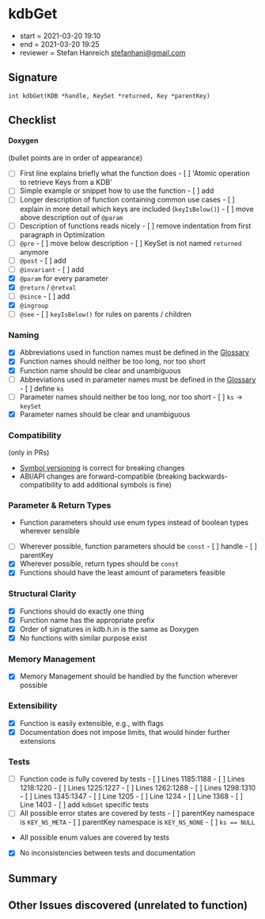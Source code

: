 # kdbGet

- start = 2021-03-20 19:10
- end = 2021-03-20 19:25
- reviewer = Stefan Hanreich <stefanhani@gmail.com>

## Signature

`int kdbGet(KDB *handle, KeySet *returned, Key *parentKey)`

## Checklist

#### Doxygen

(bullet points are in order of appearance)

- [ ] First line explains briefly what the function does
      - [ ] 'Atomic operation to retrieve Keys from a KDB'
- [ ] Simple example or snippet how to use the function
      - [ ] add
- [ ] Longer description of function containing common use cases
      - [ ] explain in more detail which keys are included (`keyIsBelow()`)
      - [ ] move above description out of `@param`
- [ ] Description of functions reads nicely
      - [ ] remove indentation from first paragraph in Optimization
- [ ] `@pre`
      - [ ] move below description
      - [ ] KeySet is not named `returned` anymore
- [ ] `@post`
      - [ ] add
- [ ] `@invariant`
      - [ ] add
- [x] `@param` for every parameter
- [x] `@return` / `@retval`
- [ ] `@since`
      - [ ] add
- [x] `@ingroup`
- [ ] `@see`
      - [ ] `keyIsBelow()` for rules on parents / children

### Naming

- [x] Abbreviations used in function names must be defined in the
      [Glossary](/doc/help/elektra-glossary.md)
- [x] Function names should neither be too long, nor too short
- [x] Function name should be clear and unambiguous
- [ ] Abbreviations used in parameter names must be defined in the
      [Glossary](/doc/help/elektra-glossary.md)
      - [ ] define `ks`
- [ ] Parameter names should neither be too long, nor too short
      - [ ] `ks` -> `keySet`
- [x] Parameter names should be clear and unambiguous

### Compatibility

(only in PRs)

- [Symbol versioning](/doc/dev/symbol-versioning.md)
      is correct for breaking changes
- ABI/API changes are forward-compatible (breaking backwards-compatibility
      to add additional symbols is fine)

### Parameter & Return Types

- Function parameters should use enum types instead of boolean types
      wherever sensible
- [ ] Wherever possible, function parameters should be `const`
      - [ ] handle
      - [ ] parentKey
- [x] Wherever possible, return types should be `const`
- [x] Functions should have the least amount of parameters feasible

### Structural Clarity

- [x] Functions should do exactly one thing
- [x] Function name has the appropriate prefix
- [x] Order of signatures in kdb.h.in is the same as Doxygen
- [x] No functions with similar purpose exist

### Memory Management

- [x] Memory Management should be handled by the function wherever possible

### Extensibility

- [x] Function is easily extensible, e.g., with flags
- [x] Documentation does not impose limits, that would hinder further extensions

### Tests

- [ ] Function code is fully covered by tests
      - [ ] Lines 1185:1188
      - [ ] Lines 1218:1220
      - [ ] Lines 1225:1227
      - [ ] Lines 1262:1288
      - [ ] Lines 1298:1310
      - [ ] Lines 1345:1347
      - [ ] Line 1205
      - [ ] Line 1234
      - [ ] Line 1368
      - [ ] Line 1403
      - [ ] add `kdbGet` specific tests
- [ ] All possible error states are covered by tests
      - [ ] parentKey namespace is `KEY_NS_META`
      - [ ] parentKey namespace is `KEY_NS_NONE`
      - [ ] `ks == NULL`
- All possible enum values are covered by tests
- [x] No inconsistencies between tests and documentation

## Summary

## Other Issues discovered (unrelated to function)
